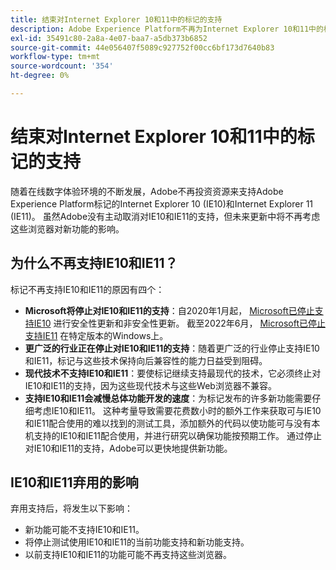 ```yaml
---
title: 结束对Internet Explorer 10和11中的标记的支持
description: Adobe Experience Platform不再为Internet Explorer 10和11中的标记提供更新支持。
exl-id: 35491c80-2a8a-4e07-baa7-a5db373b6852
source-git-commit: 44e056407f5089c927752f00cc6bf173d7640b83
workflow-type: tm+mt
source-wordcount: '354'
ht-degree: 0%

---
```


# 结束对Internet Explorer 10和11中的标记的支持

随着在线数字体验环境的不断发展，Adobe不再投资资源来支持Adobe Experience Platform标记的Internet Explorer 10 (IE10)和Internet Explorer 11 (IE11)。 虽然Adobe没有主动取消对IE10和IE11的支持，但未来更新中将不再考虑这些浏览器对新功能的影响。

## 为什么不再支持IE10和IE11？

标记不再支持IE10和IE11的原因有四个：

* **Microsoft将停止对IE10和IE11的支持**：自2020年1月起， [Microsoft已停止支持IE10](https://docs.microsoft.com/en-us/lifecycle/announcements/internet-explorer-10-end-of-support) 进行安全性更新和非安全性更新。 截至2022年6月， [Microsoft已停止支持IE11](https://docs.microsoft.com/en-us/lifecycle/announcements/internet-explorer-11-end-of-support) 在特定版本的Windows上。
* **更广泛的行业正在停止对IE10和IE11的支持**：随着更广泛的行业停止支持IE10和IE11，标记与这些技术保持向后兼容性的能力日益受到阻碍。
* **现代技术不支持IE10和IE11**：要使标记继续支持最现代的技术，它必须终止对IE10和IE11的支持，因为这些现代技术与这些Web浏览器不兼容。
* **支持IE10和IE11会减慢总体功能开发的速度**：为标记发布的许多新功能需要仔细考虑IE10和IE11。 这种考量导致需要花费数小时的额外工作来获取可与IE10和IE11配合使用的难以找到的测试工具，添加额外的代码以使功能可与没有本机支持的IE10和IE11配合使用，并进行研究以确保功能按预期工作。 通过停止对IE10和IE11的支持，Adobe可以更快地提供新功能。

## IE10和IE11弃用的影响

弃用支持后，将发生以下影响：

* 新功能可能不支持IE10和IE11。
* 将停止测试使用IE10和IE11的当前功能支持和新功能支持。
* 以前支持IE10和IE11的功能可能不再支持这些浏览器。
